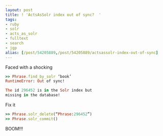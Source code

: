 ```yaml
---
layout: post
title: ! 'ActsAsSolr index out of sync?  '
tags:
- ruby
- solr
- acts_as_solr
- fulltext
- search
- jgp
alias: [/post/54205889,/post/54205889/actsassolr-index-out-of-sync]
---
```

Faced with a shocking

``` ruby
>> Phrase.find_by_solr ‘book’
RuntimeError: Out of sync!

The id 296452 is in the Solr index but
missing in the database!
```

Fix it

``` ruby
>> Phrase.solr_delete(“Phrase:296452”)
>> Phrase.solr_commit()
```

BOOM!!!
